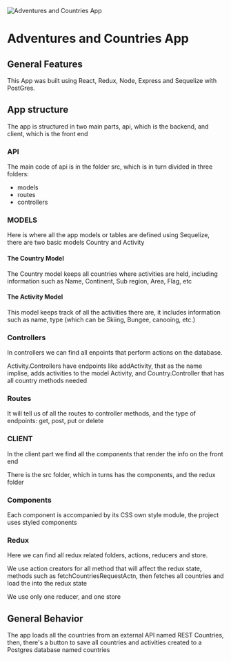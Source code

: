 <p align='left'>
    <img src="https://i.postimg.cc/jjDgHSsb/Countries.jpg" alt="Adventures and Countries App" />
</p>

# Adventures and Countries App

## General Features

This App was built using React, Redux, Node, Express and Sequelize with PostGres.

## App structure

The app is structured in two main parts, api, which is the backend, and client, which is the front end

### API

The main code of api is in the folder src, which is in turn divided in three folders:

- models
- routes
- controllers

### MODELS

Here is where all the app models or tables are defined using Sequelize, there are two basic models Country and Activity

#### The Country Model

The Country model keeps all countries where activities are held, including information such as Name, Continent, Sub region, Area, Flag, etc

#### The Activity Model

This model keeps track of all the activities there are, it includes information such as name, type (which can be Skiing, Bungee, canooing, etc.)

### Controllers

In controllers we can find all enpoints that perform actions on the database.

Activity.Controllers have endpoints like addActivity, that as the name implise, adds activities to the model Activity, and Country.Controller that has all country methods needed

### Routes

It will tell us of all the routes to controller methods, and the type of endpoints: get, post, put or delete

### CLIENT

In the client part we find all the components that render the info on the front end

There is the src folder, which in turns has the components, and the redux folder

### Components

Each component is accompanied by its CSS own style module, the project uses styled components

### Redux

Here we can find all redux related folders, actions, reducers and store.

We use action creators for all method that will affect the redux state, methods such as fetchCountriesRequestActn, then fetches all countries and load the into the redux state

We use only one reducer, and one store

## General Behavior

The app loads all the countries from an external API named REST Countries, then, there's a button to save all countries and activities created to a Postgres database named countries






